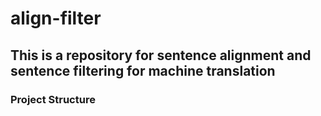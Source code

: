 # align-filter 

## This is a repository for sentence alignment and sentence filtering for machine translation

### Project Structure